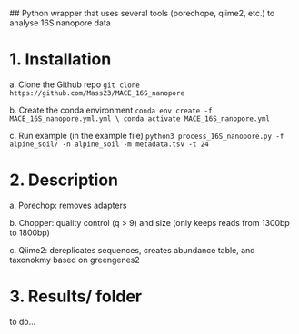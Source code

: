 ## Python wrapper that uses several tools (porechope, qiime2, etc.) to analyse 16S nanopore data

# 1. Installation

  a. Clone the Github repo `git clone https://github.com/Mass23/MACE_16S_nanopore`
  
  b. Create the conda environment `conda env create -f MACE_16S_nanopore.yml.yml \ conda activate MACE_16S_nanopore.yml`
  
  c. Run example (in the example file) `python3 process_16S_nanopore.py -f alpine_soil/ -n alpine_soil -m metadata.tsv -t 24`

# 2. Description

  a. Porechop: removes adapters
  
  b. Chopper: quality control (q > 9) and size (only keeps reads from 1300bp to 1800bp)
  
  c. Qiime2: dereplicates sequences, creates abundance table, and taxonokmy based on greengenes2

# 3. Results/ folder
to do...
